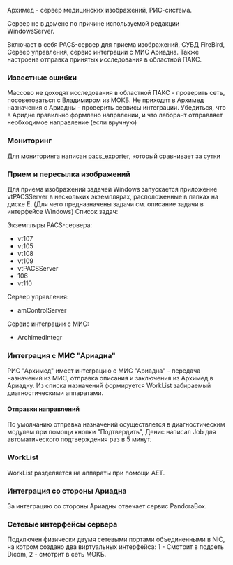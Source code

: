 Архимед - сервер медицинских изображений, РИС-система. 

Сервер не в домене по причине используемой редакции WindowsServer.

Включает в себя PACS-сервер для приема изображений, СУБД FireBird, Сервер управления, сервис интеграции с МИС Ариадна.
Также настроена отправка принятых исследования в областной ПАКС.

### Известные ошибки

Массово не доходят исследования в областной ПАКС - проверить сеть, посоветоваться с Владимиром из МОКБ.
Не приходят в Архимед назначения с Ариадны - проверить сервисы интеграции. Убедиться, что в Аридне правильно формлено напрвлении, и что лаборант отправляет необходимое направление (если вручную)


### Мониторинг

Для мониторинга написан [pacs_exporter](https://github.com/yashamayurov/pacs_exporter), который сравнивает за сутки

### Прием и пересылка изображений

Для приема изображений задачей Windows запускается приложение vtPACSServer в нескольких экземплярах, расположенные в папках на диске E.
(Для чего предназначены задачи см. описание задачи в интерфейсе Windows)
Список задач:

Экземпляры PACS-сервера:
- vt107
- vt105
- vt108
- vt109
- vtPACSServer
- 106
- vt110

Сервер управления:
- amControlServer

Сервис интеграции с МИС:
- ArchimedIntegr


### Интеграция с МИС "Ариадна"
РИС "Архимед" имеет интеграцию с МИС "Ариадна" - передача назначений из МИС, отправка описания и заключения из Архимед в Ариадну. Из списка назначений формируется WorkList забираемый диагностическими аппаратами.

#### Отправки направлений 
По умолчанию отправка назначений осуществлется в диагностическим модулем при помощи кнопки "Подтвердить", Денис написал Job для автоматического подтверждения раз в 5 минут.

### WorkList
WorkList разделяется на аппараты при помощи AET.

### Интеграция со стороны Ариадна
За интеграцию со стороны Ариадны отвечает сервис PandoraBox. 

### Сетевые интерфейсы сервера
Подключен физически двумя сетевыми портами объединенными в NIC, на котром создано два виртуальных интерфейса: 1 - Смотрит в подсеть Dicom, 2 - смотрит в сеть МОКБ.

